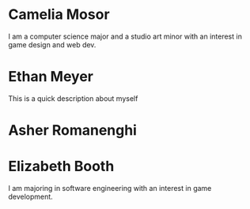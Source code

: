 # Camelia Mosor
I am a computer science major and a studio art minor with an interest in game design and web dev.
# Ethan Meyer
This is a quick description about myself
# Asher Romanenghi
# Elizabeth Booth
I am majoring in software engineering with an interest in game development.
